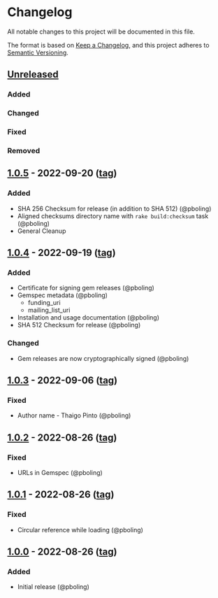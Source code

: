 # Changelog
All notable changes to this project will be documented in this file.

The format is based on [Keep a Changelog](https://keepachangelog.com/en/1.0.0/),
and this project adheres to [Semantic Versioning](https://semver.org/spec/v2.0.0.html).

## [Unreleased]
### Added
### Changed
### Fixed
### Removed

## [1.0.5] - 2022-09-20 ([tag][1.0.5t])
### Added
- SHA 256 Checksum for release (in addition to SHA 512) (@pboling)
- Aligned checksums directory name with `rake build:checksum` task (@pboling)
- General Cleanup

## [1.0.4] - 2022-09-19 ([tag][1.0.4t])
### Added
- Certificate for signing gem releases (@pboling)
- Gemspec metadata (@pboling)
  - funding_uri
  - mailing_list_uri
- Installation and usage documentation (@pboling)
- SHA 512 Checksum for release (@pboling)
### Changed
- Gem releases are now cryptographically signed (@pboling)

## [1.0.3] - 2022-09-06 ([tag][1.0.3t])
### Fixed
- Author name - Thaigo Pinto (@pboling)

## [1.0.2] - 2022-08-26 ([tag][1.0.2t])
### Fixed
- URLs in Gemspec (@pboling)

## [1.0.1] - 2022-08-26 ([tag][1.0.1t])
### Fixed
- Circular reference while loading (@pboling)

## [1.0.0] - 2022-08-26 ([tag][1.0.0t])
### Added
- Initial release (@pboling)

[Unreleased]: https://gitlab.com/oauth-xx/oauth-tty/-/compare/v1.0.5...main
[1.0.5]: https://gitlab.com/oauth-xx/oauth-tty/-/compare/v1.0.4...v1.0.5
[1.0.5t]: https://gitlab.com/oauth-xx/oauth-tty/-/releases/tag/v1.0.5
[1.0.4]: https://gitlab.com/oauth-xx/oauth-tty/-/compare/v1.0.3...v1.0.4
[1.0.4t]: https://gitlab.com/oauth-xx/oauth-tty/-/releases/tag/v1.0.4
[1.0.3]: https://gitlab.com/oauth-xx/oauth-tty/-/compare/v1.0.2...v1.0.3
[1.0.3t]: https://gitlab.com/oauth-xx/oauth-tty/-/releases/tag/v1.0.3
[1.0.2]: https://gitlab.com/oauth-xx/oauth-tty/-/compare/v1.0.1...v1.0.2
[1.0.2t]: https://gitlab.com/oauth-xx/oauth-tty/-/releases/tag/v1.0.2
[1.0.1]: https://gitlab.com/oauth-xx/oauth-tty/-/compare/v1.0.0...v1.0.1
[1.0.1t]: https://gitlab.com/oauth-xx/oauth-tty/-/releases/tag/v1.0.1
[1.0.0]: https://gitlab.com/oauth-xx/oauth-tty/-/releases/tag/v1.0.0
[1.0.0t]: https://gitlab.com/oauth-xx/oauth-tty/-/releases/tag/v1.0.0
